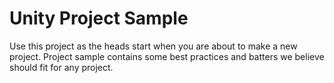 # Unity Project Sample
Use this project as the heads start when you are about to make a new project. Project sample contains some best practices and batters we believe should fit for any project.
